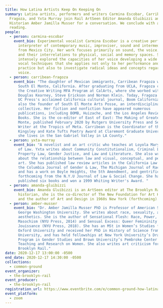 ```yaml
---
title: How Latina Artists Keep On Keeping On
summary: Latina artists, performers and writers Carmina Escobar, Carribean
  Fragoza, and Yxta Murray join Rail ArtSeen Editor Amanda Gluibizzi and Art
  Historian Amber Jamilla Musser for a conversation. We conclude with a poetry
  reading.
people:
  - person: carmina-escobar
    event_bio: Experimental vocalist Carmina Escobar is a creative performer,
      interpreter of contemporary music, improviser, sound and intermedia artist
      from Mexico City. Her work focuses primarily on sound, the voice, the body
      and their interrelations to physical, social and memory spaces. She has
      intensely explored the capacities of her voice developing a wide range of
      vocal techniques that she applies not only to her performance and creative
      practice but also to investigate radical ideas and concepts regarding the
      voice.
  - person: carribean-fragoza
    event_bio: "The daughter of Mexican immigrants, Carribean Fragoza was raised in
      South El Monte, California. After graduating from UCLA, Fragoza completed
      the Creative Writing MFA Program at CalArts, where she worked with writers
      Douglas Kearney, Steve Erickson and Norman Klein. Today, Fragoza co-edits
      UC Press's acclaimed California cultural journal, Boom California, and is
      also the founder of South El Monte Arts Posse, an interdisciplinary arts
      collective. Her fiction and nonfiction have appeared numerous
      publications, including BOMB, Huizache, and the Los Angeles Review of
      Books. She is the co-editor of East of East: The Making of Greater El
      Monte, published February 2020 by Rutgers University Press and Senior
      Writer at the Tropics of Meta. Carribean is the Coordinator of the
      Kingsley and Kate Tufts Poetry Award at Claremont Graduate University, and
      she lives in the San Gabriel Valley in LA County."
  - person: yxta-murray
    event_bio: "A novelist and an art critic who teaches at Loyola Marymount School
      of Law. Yxta writes about Community Constitutionalism, Criminal Law,
      Property Law, Gender Justice, and Law and Literature. She also writes
      about the relationship between law and visual, conceptual, and performance
      art. She has published law review articles in the California Law Review,
      the Columbia Journal of Gender & Law, The Michigan Journal of Race & Law,
      and has a work on Boyle Heights, the 5th Amendment, and gentrification
      forthcoming from the N.Y.U Journal of Law & Social Change. She has
      published six books and won a 1999 Whiting Writer's Award. "
  - person: amanda-gluibizzi
    event_bio: Amanda Gluibizzi is an ArtSeen editor at The Brooklyn Rail. An art
      historian, she is the co-director of The New Foundation for Art History
      and the author of Art and Design in 1960s New York (forthcoming).
  - person: amber-musser
    event_bio: "Dr. Amber Jamilla Musser PhD is Professor of American Studies at
      George Washington University. She writes about race, sexuality, and
      aesthetics. She is the author of Sensational Flesh: Race, Power, and
      Masochism (NYU Press, 2014) and Sensual Excess: Queer Femininity and Brown
      Jouissance (NYU Press, 2018). She has an MSt in Women’s Studies from
      Oxford University and received her PhD in History of Science from Harvard
      University, and has held fellowships at New York University’s Draper
      Program in Gender Studies and Brown University’s Pembroke Center for
      Teaching and Research on Women. She also writes art criticism for the
      Brooklyn Rail."
date: 2020-12-17 13:00:00 -0500
end_date: 2020-12-17 14:30:00 -0500
collections:
  - common-ground
event_organizer:
  - the-brooklyn-rail
event_producer:
  - the-brooklyn-rail
registration_url: https://www.eventbrite.com/e/common-ground-how-latina-artists-keep-on-keeping-on-tickets-132469976265
event_platform:
  - zoom
---
```


